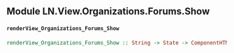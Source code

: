 ## Module LN.View.Organizations.Forums.Show

#### `renderView_Organizations_Forums_Show`

``` purescript
renderView_Organizations_Forums_Show :: String -> State -> ComponentHTML Input
```


